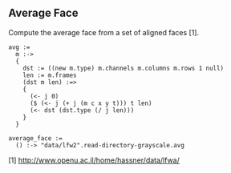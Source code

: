 Average Face
------------
Compute the average face from a set of aligned faces [1].

    avg :=
      m :->
      {
        dst := ((new m.type) m.channels m.columns m.rows 1 null)
        len := m.frames
        (dst m len) :=>
        {
          (<- j 0)
          ($ (<- j (+ j (m c x y t))) t len)
          (<- dst (dst.type (/ j len)))
        }
      }

    average_face :=
      () :-> "data/lfw2".read-directory-grayscale.avg

[1] http://www.openu.ac.il/home/hassner/data/lfwa/
